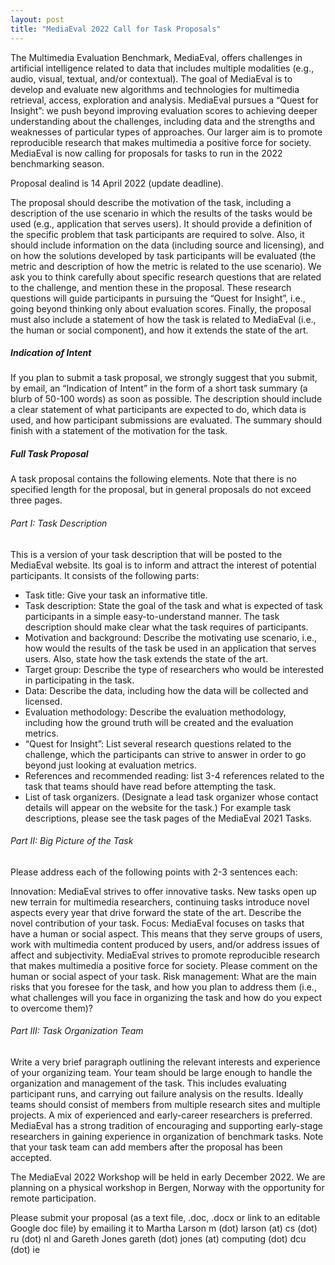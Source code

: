 ```yaml
---
layout: post
title: "MediaEval 2022 Call for Task Proposals"
---
```


The Multimedia Evaluation Benchmark, MediaEval, offers challenges in artificial intelligence related to data that includes multiple modalities (e.g., audio, visual, textual, and/or contextual). The goal of MediaEval is to develop and evaluate new algorithms and technologies for multimedia retrieval, access, exploration and analysis. MediaEval pursues a “Quest for Insight”: we push beyond improving evaluation scores to achieving deeper understanding about the challenges, including data and the strengths and weaknesses of particular types of approaches. Our larger aim is to promote reproducible research that makes multimedia a positive force for society. MediaEval is now calling for proposals for tasks to run in the 2022 benchmarking season.

Proposal dealind is 14 April 2022 (update deadline).

The proposal should describe the motivation of the task, including a description of the use scenario in which the results of the tasks would be used (e.g., application that serves users). It should provide a definition of the specific problem that task participants are required to solve. Also, it should include information on the data (including source and licensing), and on how the solutions developed by task participants will be evaluated (the metric and description of how the metric is related to the use scenario). We ask you to think carefully about specific research questions that are related to the challenge, and mention these in the proposal. These research questions will guide participants in pursuing the “Quest for Insight”, i.e., going beyond thinking only about evaluation scores. Finally, the proposal must also include a statement of how the task is related to MediaEval (i.e., the human or social component), and how it extends the state of the art.

##### Indication of Intent

If you plan to submit a task proposal, we strongly suggest that you submit, by email, an “Indication of Intent” in the form of a short task summary (a blurb of 50-100 words) as soon as possible. The description should include a clear statement of what participants are expected to do, which data is used, and how participant submissions are evaluated. The summary should finish with a statement of the motivation for the task.

##### Full Task Proposal

A task proposal contains the following elements. Note that there is no specified length for the proposal, but in general proposals do not exceed three pages.

###### Part I: Task Description

This is a version of your task description that will be posted to the MediaEval website. Its goal is to inform and attract the interest of potential participants. It consists of the following parts:

* Task title: Give your task an informative title.
* Task description: State the goal of the task and what is expected of task participants in a simple easy-to-understand manner. The task description should make clear what the task requires of participants.
* Motivation and background: Describe the motivating use scenario, i.e., how would the results of the task be used in an application that serves users. Also, state how the task extends the state of the art.
* Target group: Describe the type of researchers who would be interested in participating in the task.
* Data: Describe the data, including how the data will be collected and licensed.
* Evaluation methodology: Describe the evaluation methodology, including how the ground truth will be created and the evaluation metrics.
* “Quest for Insight”: List several research questions related to the challenge, which the participants can strive to answer in order to go beyond just looking at evaluation metrics.
* References and recommended reading: list 3-4 references related to the task that teams should have read before attempting the task.
* List of task organizers. (Designate a lead task organizer whose contact details will appear on the website for the task.) For example task descriptions, please see the task pages of the MediaEval 2021 Tasks.

###### Part II: Big Picture of the Task

Please address each of the following points with 2-3 sentences each:

Innovation: MediaEval strives to offer innovative tasks. New tasks open up new terrain for multimedia researchers, continuing tasks introduce novel aspects every year that drive forward the state of the art. Describe the novel contribution of your task.
Focus: MediaEval focuses on tasks that have a human or social aspect. This means that they serve groups of users, work with multimedia content produced by users, and/or address issues of affect and subjectivity. MediaEval strives to promote reproducible research that makes multimedia a positive force for society. Please comment on the human or social aspect of your task.
Risk management: What are the main risks that you foresee for the task, and how you plan to address them (i.e., what challenges will you face in organizing the task and how do you expect to overcome them)?

###### Part III: Task Organization Team

Write a very brief paragraph outlining the relevant interests and experience of your organizing team. Your team should be large enough to handle the organization and management of the task. This includes evaluating participant runs, and carrying out failure analysis on the results. Ideally teams should consist of members from multiple research sites and multiple projects. A mix of experienced and early-career researchers is preferred. MediaEval has a strong tradition of encouraging and supporting early-stage researchers in gaining experience in organization of benchmark tasks. Note that your task team can add members after the proposal has been accepted.

The MediaEval 2022 Workshop will be held in early December 2022. We are planning on a physical workshop in Bergen, Norway with the opportunity for remote participation.

Please submit your proposal (as a text file, .doc, .docx or link to an editable Google doc file) by emailing it to Martha Larson m (dot) larson (at) cs (dot) ru (dot) nl and Gareth Jones gareth (dot) jones (at) computing (dot) dcu (dot) ie
